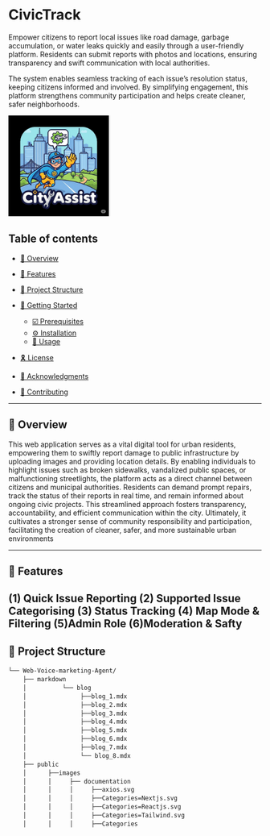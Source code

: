 # CivicTrack
Empower citizens to report local issues like road damage, garbage accumulation, or water leaks quickly and easily through a user-friendly platform. Residents can submit reports with photos and locations, ensuring transparency and swift communication with local authorities.

The system enables seamless tracking of each issue’s resolution status, keeping citizens informed and involved. By simplifying engagement, this platform strengthens community participation and helps create cleaner, safer neighborhoods.


<img src="frontend/assets/unnamed.png" height = 200px width = 200px alt="logo">



## Table of contents

- [📍 Overview](#-overview)
- [👾 Features](#-features)
- [📁 Project Structure](#-project-structure)

- [🚀 Getting Started](#-getting-started)
  - [☑️ Prerequisites](#-prerequisites)
  - [⚙️ Installation](#-installation)
  - [🤖 Usage](#🤖-usage)
  
- [🎗 License](#-license)
- [🙌 Acknowledgments](#-acknowledgments)
- [🔰 Contributing](#-contributing)

---


## 📍 Overview

This web application serves as a vital digital tool for urban residents, empowering them to swiftly report damage to public infrastructure by uploading images and providing location details. By enabling individuals to highlight issues such as broken sidewalks, vandalized public spaces, or malfunctioning streetlights, the platform acts as a direct channel between citizens and municipal authorities. Residents can demand prompt repairs, track the status of their reports in real time, and remain informed about ongoing civic projects. This streamlined approach fosters transparency, accountability, and efficient communication within the city. Ultimately, it cultivates a stronger sense of community responsibility and participation, facilitating the creation of cleaner, safer, and more sustainable urban environments


---

## 👾 Features

(1) Quick Issue Reporting
(2) Supported Issue Categorising
(3) Status Tracking
(4) Map Mode & Filtering
(5)Admin Role
(6)Moderation & Safty
---

## 📁 Project Structure


```sh
└── Web-Voice-marketing-Agent/
    ├── markdown
    │          └── blog
    │               ├──blog_1.mdx
    │               ├──blog_2.mdx
    │               ├──blog_3.mdx
    │               ├──blog_4.mdx
    │               ├──blog_5.mdx
    │               ├──blog_6.mdx
    │               ├──blog_7.mdx
    │               └── blog_8.mdx
    ├── public
    │      ├──images
    │      │     ├── documentation
    │      │     │     ├──axios.svg
    │      │     │     ├──Categories=Nextjs.svg
    │      │     │     ├──Categories=Reactjs.svg
    │      │     │     ├──Categories=Tailwind.svg
    │      │     │     ├──Categories

```
